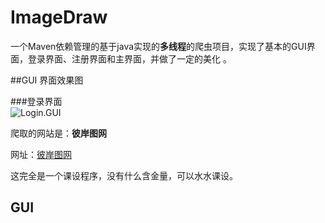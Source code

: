 # ImageDraw
一个Maven依赖管理的基于java实现的**多线程**的爬虫项目，实现了基本的GUI界面，登录界面、注册界面和主界面，并做了一定的美化 。   


##GUI 界面效果图     


###登录界面   
![Login.GUI](图片链接 "图片title")   
 
爬取的网站是：**彼岸图网**    

网址：[彼岸图网](https://pic.netbian.com)   


这完全是一个课设程序，没有什么含金量，可以水水课设。

## GUI 



